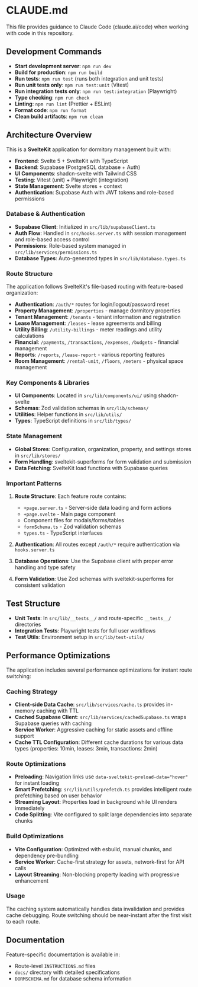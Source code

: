 # CLAUDE.md

This file provides guidance to Claude Code (claude.ai/code) when working with code in this repository.

## Development Commands

- **Start development server**: `npm run dev`
- **Build for production**: `npm run build`
- **Run tests**: `npm run test` (runs both integration and unit tests)
- **Run unit tests only**: `npm run test:unit` (Vitest)
- **Run integration tests only**: `npm run test:integration` (Playwright)
- **Type checking**: `npm run check`
- **Linting**: `npm run lint` (Prettier + ESLint)
- **Format code**: `npm run format`
- **Clean build artifacts**: `npm run clean`

## Architecture Overview

This is a **SvelteKit** application for dormitory management built with:

- **Frontend**: Svelte 5 + SvelteKit with TypeScript
- **Backend**: Supabase (PostgreSQL database + Auth)
- **UI Components**: shadcn-svelte with Tailwind CSS
- **Testing**: Vitest (unit) + Playwright (integration)
- **State Management**: Svelte stores + context
- **Authentication**: Supabase Auth with JWT tokens and role-based permissions

### Database & Authentication

- **Supabase Client**: Initialized in `src/lib/supabaseClient.ts`
- **Auth Flow**: Handled in `src/hooks.server.ts` with session management and role-based access control
- **Permissions**: Role-based system managed in `src/lib/services/permissions.ts`
- **Database Types**: Auto-generated types in `src/lib/database.types.ts`

### Route Structure

The application follows SvelteKit's file-based routing with feature-based organization:

- **Authentication**: `/auth/*` routes for login/logout/password reset
- **Property Management**: `/properties` - manage dormitory properties
- **Tenant Management**: `/tenants` - tenant information and registration
- **Lease Management**: `/leases` - lease agreements and billing
- **Utility Billing**: `/utility-billings` - meter readings and utility calculations
- **Financial**: `/payments`, `/transactions`, `/expenses`, `/budgets` - financial management
- **Reports**: `/reports`, `/lease-report` - various reporting features
- **Room Management**: `/rental-unit`, `/floors`, `/meters` - physical space management

### Key Components & Libraries

- **UI Components**: Located in `src/lib/components/ui/` using shadcn-svelte
- **Schemas**: Zod validation schemas in `src/lib/schemas/`
- **Utilities**: Helper functions in `src/lib/utils/`
- **Types**: TypeScript definitions in `src/lib/types/`

### State Management

- **Global Stores**: Configuration, organization, property, and settings stores in `src/lib/stores/`
- **Form Handling**: sveltekit-superforms for form validation and submission
- **Data Fetching**: SvelteKit load functions with Supabase queries

### Important Patterns

1. **Route Structure**: Each feature route contains:
   - `+page.server.ts` - Server-side data loading and form actions
   - `+page.svelte` - Main page component
   - Component files for modals/forms/tables
   - `formSchema.ts` - Zod validation schemas
   - `types.ts` - TypeScript interfaces

2. **Authentication**: All routes except `/auth/*` require authentication via `hooks.server.ts`

3. **Database Operations**: Use the Supabase client with proper error handling and type safety

4. **Form Validation**: Use Zod schemas with sveltekit-superforms for consistent validation

## Test Structure

- **Unit Tests**: In `src/lib/__tests__/` and route-specific `__tests__/` directories
- **Integration Tests**: Playwright tests for full user workflows
- **Test Utils**: Environment setup in `src/lib/test-utils/`

## Performance Optimizations

The application includes several performance optimizations for instant route switching:

### Caching Strategy

- **Client-side Data Cache**: `src/lib/services/cache.ts` provides in-memory caching with TTL
- **Cached Supabase Client**: `src/lib/services/cachedSupabase.ts` wraps Supabase queries with caching
- **Service Worker**: Aggressive caching for static assets and offline support
- **Cache TTL Configuration**: Different cache durations for various data types (properties: 10min, leases: 3min, transactions: 2min)

### Route Optimizations

- **Preloading**: Navigation links use `data-sveltekit-preload-data="hover"` for instant loading
- **Smart Prefetching**: `src/lib/utils/prefetch.ts` provides intelligent route prefetching based on user behavior
- **Streaming Layout**: Properties load in background while UI renders immediately
- **Code Splitting**: Vite configured to split large dependencies into separate chunks

### Build Optimizations

- **Vite Configuration**: Optimized with esbuild, manual chunks, and dependency pre-bundling
- **Service Worker**: Cache-first strategy for assets, network-first for API calls
- **Layout Streaming**: Non-blocking property loading with progressive enhancement

### Usage

The caching system automatically handles data invalidation and provides cache debugging. Route switching should be near-instant after the first visit to each route.

## Documentation

Feature-specific documentation is available in:
- Route-level `INSTRUCTIONS.md` files
- `docs/` directory with detailed specifications
- `DORMSCHEMA.md` for database schema information